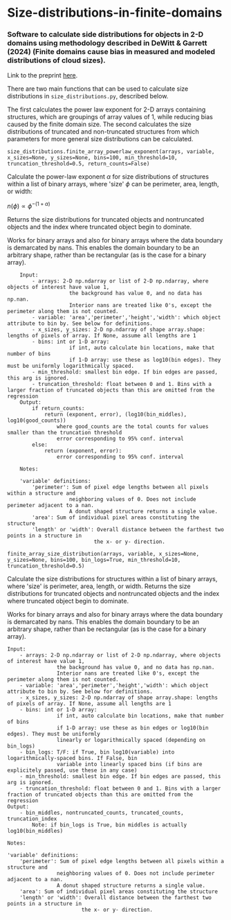 # Size-distributions-in-finite-domains
### Software to calculate side distributions for objects in 2-D domains using methodology described in DeWitt &amp; Garrett (2024) (Finite domains cause bias in measured and modeled distributions of cloud sizes).

Link to the preprint [here](https://egusphere.copernicus.org/preprints/2024/egusphere-2024-67/).

There are two main functions that can be used to calculate size distributions in `size_distributions.py`, described below.

The first calculates the power law exponent for 2-D arrays containing structures, which are groupings of array values of 1, while reducing bias caused by the finite domain size. The second calculates the size distributions of truncated and non-truncated structures from which parameters for more general size distributions can be calculated.

`size_distributions.finite_array_powerlaw_exponent(arrays, variable, x_sizes=None, y_sizes=None, bins=100, min_threshold=10, truncation_threshold=0.5, return_counts=False)`

  Calculate the power-law exponent $\alpha$ for size distributions of structures within a 
  list of binary arrays, where 'size' $\phi$ can be perimeter, area, length, or width:

  $n(\phi) \propto \phi^{-(1+\alpha)}$

  Returns the size distributions for truncated objects and nontruncated objects
  and the index where truncated object begin to dominate.
  
  Works for binary arrays and also for binary arrays where the data boundary is 
  demarcated by nans. This enables the domain boundary to be an arbitrary shape, 
  rather than be rectangular (as is the case for a binary array).
        
        Input:
            - arrays: 2-D np.ndarray or list of 2-D np.ndarray, where objects of interest have value 1, 
                        the background has value 0, and no data has np.nan. 
                        Interior nans are treated like 0's, except the perimeter along them is not counted.
            - variable: 'area','perimeter','height','width': which object attribute to bin by. See below for definitions.
            - x_sizes, y_sizes: 2-D np.ndarray of shape array.shape: lengths of pixels of array. If None, assume all lengths are 1
            - bins: int or 1-D array:
                        if int, auto calculate bin locations, make that number of bins
                        if 1-D array: use these as log10(bin edges). They must be uniformly logarithmically spaced.
            - min_threshold: smallest bin edge. If bin edges are passed, this arg is ignored.
            - truncation_threshold: float between 0 and 1. Bins with a larger fraction of truncated objects than this are omitted from the regression
        Output:
            if return_counts:
                return (exponent, error), (log10(bin_middles), log10(good_counts))
                    where good_counts are the total counts for values smaller than the truncation threshold
                    error corresponding to 95% conf. interval
            else:
                return (exponent, error):
                    error corresponding to 95% conf. interval

        Notes:

        'variable' definitions: 
            'perimeter': Sum of pixel edge lengths between all pixels within a structure and 
                        neighboring values of 0. Does not include perimeter adjacent to a nan.
                        A donut shaped structure returns a single value.
            'area': Sum of individual pixel areas constituting the structure
            'length' or 'width': Overall distance between the farthest two points in a structure in
                                the x- or y- direction.
                                
`finite_array_size_distribution(arrays, variable, x_sizes=None, y_sizes=None, bins=100, bin_logs=True, min_threshold=10, truncation_threshold=0.5)`

Calculate the size distributions for structures within a 
list of binary arrays, where 'size' is perimeter, area, length, or width.
Returns the size distributions for truncated objects and nontruncated objects
and the index where truncated object begin to dominate.

Works for binary arrays and also for binary arrays where the data boundary is 
demarcated by nans. This enables the domain boundary to be an arbitrary shape, 
rather than be rectangular (as is the case for a binary array).
        
    Input:
        - arrays: 2-D np.ndarray or list of 2-D np.ndarray, where objects of interest have value 1, 
                    the background has value 0, and no data has np.nan. 
                    Interior nans are treated like 0's, except the perimeter along them is not counted.
        - variable: 'area','perimeter','height','width': which object attribute to bin by. See below for definitions.
        - x_sizes, y_sizes: 2-D np.ndarray of shape array.shape: lengths of pixels of array. If None, assume all lengths are 1
        - bins: int or 1-D array:
                    if int, auto calculate bin locations, make that number of bins
                    if 1-D array: use these as bin edges or log10(bin edges). They must be uniformly 
                    linearly or logarithmically spaced (depending on bin_logs)
        - bin_logs: T/F: if True, bin log10(variable) into logarithmically-spaced bins. If False, bin
                    variable into linearly spaced bins (if bins are explicitely passed, use these in any case)
        - min_threshold: smallest bin edge. If bin edges are passed, this arg is ignored.
        - truncation_threshold: float between 0 and 1. Bins with a larger fraction of truncated objects than this are omitted from the regression
    Output:
        - bin_middles, nontruncated_counts, truncated_counts, truncation_index
            Note: if bin_logs is True, bin middles is actually log10(bin_middles)
  
    Notes:
  
    'variable' definitions: 
        'perimeter': Sum of pixel edge lengths between all pixels within a structure and 
                    neighboring values of 0. Does not include perimeter adjacent to a nan.
                    A donut shaped structure returns a single value.
        'area': Sum of individual pixel areas constituting the structure
        'length' or 'width': Overall distance between the farthest two points in a structure in
                            the x- or y- direction.




